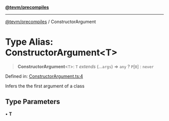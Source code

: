 [**@tevm/precompiles**](../README.md)

***

[@tevm/precompiles](../globals.md) / ConstructorArgument

# Type Alias: ConstructorArgument\<T\>

> **ConstructorArgument**\<`T`\>: `T` *extends* (...`args`) => `any` ? `P`\[`0`\] : `never`

Defined in: [ConstructorArgument.ts:4](https://github.com/evmts/tevm-monorepo/blob/main/packages/precompiles/src/ConstructorArgument.ts#L4)

Infers the the first argument of a class

## Type Parameters

• **T**
